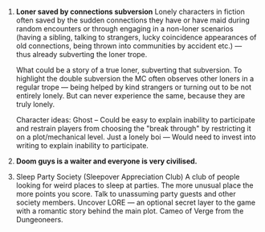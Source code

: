 
1. **Loner saved by connections subversion**
   Lonely characters in fiction often saved by the sudden connections they have or have maid during random encounters or through engaging in a non-loner scenarios (having a sibling, talking to strangers, lucky coincidence appearances of old connections, being thrown into communities by accident etc.) — thus already subverting the loner trope. 
   
   What could be a story of a true loner, subverting that subversion. To highlight the double subversion the MC often observes other loners in a regular trope — being helped by kind strangers or turning out to be not entirely lonely. But can never experience the same, because they are truly lonely.
   
   Character ideas:
   Ghost – Could be easy to explain inability to participate and restrain players from choosing the "break through" by restricting it on a plot/mechanical level.
   Just a lonely boi — Would need to invest into writing to explain inability to participate.
   
2. **Doom guys is a waiter and everyone is very civilised.**
   
3. Sleep Party Society (Sleepover Appreciation Club)
   A club of people looking for weird places to sleep at parties. The more unusual place the more points you score.
   Talk to unassuming party guests and other society members.
   Uncover LORE — an optional secret layer to the game with a romantic story behind the main plot.
   Cameo of Verge from the Dungeoneers.





   
